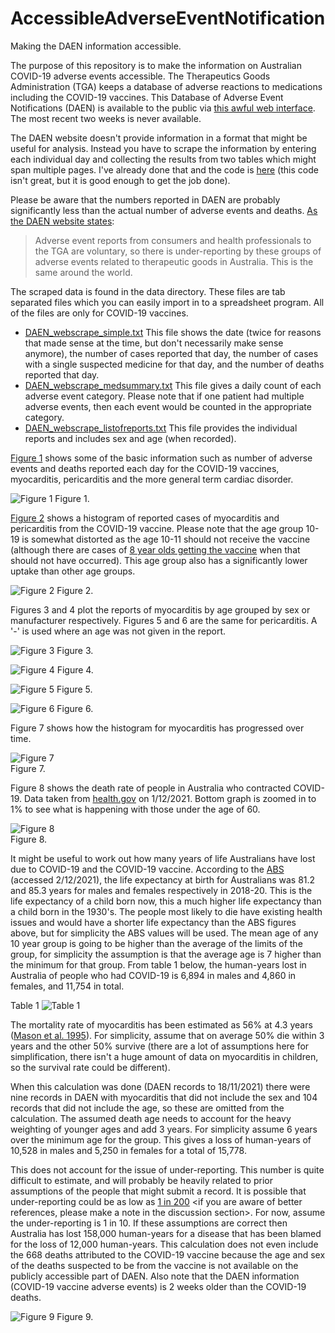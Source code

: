 # AccessibleAdverseEventNotification
Making the DAEN information accessible.

The purpose of this repository is to make the information on Australian COVID-19 adverse events accessible. The Therapeutics Goods Administration (TGA) keeps a database of adverse reactions to medications including the COVID-19 vaccines. This Database of Adverse Event Notifications (DAEN) is available to the public via [this awful web interface](https://apps.tga.gov.au/PROD/DAEN/daen-entry.aspx). The most recent two weeks is never available.

The DAEN website doesn't provide information in a format that might be useful for analysis. Instead you have to scrape the information by entering each individual day and collecting the results from two tables which might span multiple pages. I've already done that and the code is [here](code/DAEN_scrape.py) (this code isn't great, but it is good enough to get the job done).

Please be aware that the numbers reported in DAEN are probably significantly less than the actual number of adverse events and deaths. [As the DAEN website states](https://www.tga.gov.au/about-daen-medicines):
> Adverse event reports from consumers and health professionals to the TGA are voluntary, so there is under-reporting by these groups of adverse events related to therapeutic goods in Australia. This is the same around the world.

The scraped data is found in the data directory. These files are tab separated files which you can easily import in to a spreadsheet program. All of the files are only for COVID-19 vaccines.
- [DAEN_webscrape_simple.txt](data/DAEN_webscrape_simple.txt) This file shows the date (twice for reasons that made sense at the time, but don't necessarily make sense anymore), the number of cases reported that day, the number of cases with a single suspected medicine for that day, and the number of deaths reported that day.
- [DAEN_webscrape_medsummary.txt](data/DAEN_webscrape_medsummary.txt) This file gives a daily count of each adverse event category. Please note that if one patient had multiple adverse events, then each event would be counted in the appropriate category.
- [DAEN_webscrape_listofreports.txt](data/DAEN_webscrape_listofreports.txt) This file provides the individual reports and includes sex and age (when recorded).

[Figure 1](graphs/DAEN%20cases.png) shows some of the basic information such as number of adverse events and deaths reported each day for the COVID-19 vaccines, myocarditis, pericarditis and the more general term cardiac disorder. 

![Figure 1](graphs/DAEN%20cases.png)
Figure 1.

[Figure 2](graphs/DAEN%20histogram%20myocarditis%20age.png) shows a histogram of reported cases of myocarditis and pericarditis from the COVID-19 vaccine. Please note that the age group 10-19 is somewhat distorted as the age 10-11 should not receive the vaccine (although there are cases of [8 year olds getting the vaccine](graphs/DAEN%20young%20vaccinated.png) when that should not have occurred). This age group also has a significantly lower uptake than other age groups.

![Figure 2](graphs/DAEN%20histogram%20myocarditis%20age.png)
Figure 2.

Figures 3 and 4 plot the reports of myocarditis by age grouped by sex or manufacturer respectively. Figures 5 and 6 are the same for pericarditis. A '-' is used where an age was not given in the report.

![Figure 3](graphs/DAEN%20myocarditis%20cases%20age.png)
Figure 3.

![Figure 4](graphs/DAEN%20myocarditis%20cases%20manufacturer.png)
Figure 4.

![Figure 5](graphs/DAEN%20pericarditis%20cases%20age.png)
Figure 5.

![Figure 6](graphs/DAEN%20pericarditis%20cases%20manufacturer.png)
Figure 6.

Figure 7 shows how the histogram for myocarditis has progressed over time. 

![Figure 7](graphs/DAEN_histogram_myocarditis_age.gif)  
Figure 7.

Figure 8 shows the death rate of people in Australia who contracted COVID-19. Data taken from [health.gov](https://www.health.gov.au/news/health-alerts/novel-coronavirus-2019-ncov-health-alert/coronavirus-covid-19-case-numbers-and-statistics#cases-and-deaths-by-age-and-sex) on 1/12/2021. Bottom graph is zoomed in to 1% to see what is happening with those under the age of 60.

![Figure 8](graphs/Death%20rate.png)  
Figure 8.

It might be useful to work out how many years of life Australians have lost due to COVID-19 and the COVID-19 vaccine. According to the [ABS](https://www.abs.gov.au/statistics/people/population/life-tables/latest-release) (accessed 2/12/2021), the life expectancy at birth for Australians was 81.2 and 85.3 years for males and females respectively in 2018-20. This is the life expectancy of a child born now, this a much higher life expectancy than a child born in the 1930's. The people most likely to die have existing health issues and would have a shorter life expectancy than the ABS figures above, but for simplicity the ABS values will be used. The mean age of any 10 year group is going to be higher than the average of the limits of the group, for simplicity the assumption is that the average age is 7 higher than the minimum for that group. From table 1 below, the human-years lost in Australia of people who had COVID-19 is 6,894 in males and 4,860 in females, and 11,754 in total.

Table 1
![Table 1](graphs/Years%20lost%20to%20COVID-19%20vaccine%20-%20table.png)

The mortality rate of myocarditis has been estimated as 56% at 4.3 years ([Mason et al. 1995](https://pubmed.ncbi.nlm.nih.gov/7596370/)). For simplicity, assume that on average 50% die within 3 years and the other 50% survive (there are a lot of assumptions here for simplification, there isn't a huge amount of data on myocarditis in children, so the survival rate could be different). 

When this calculation was done (DAEN records to 18/11/2021) there were nine records in DAEN with myocarditis that did not include the sex and 104 records that did not include the age, so these are omitted from the calculation. The assumed death age needs to account for the heavy weighting of younger ages and add 3 years. For simplicity assume 6 years over the minimum age for the group. This gives a loss of human-years of 10,528 in males and 5,250 in females for a total of 15,778.

This does not account for the issue of under-reporting. This number is quite difficult to estimate, and will probably be heavily related to prior assumptions of the people that might submit a record. It is possible that under-reporting could be as low as [1 in 200](https://www.bmj.com/rapid-response/2011/11/02/underreporting-vaccine-adverse-events) <if you are aware of better references, please make a note in the discussion section>. For now, assume the under-reporting is 1 in 10. If these assumptions are correct then Australia has lost 158,000 human-years for a disease that has been blamed for the loss of 12,000 human-years. This calculation does not even include the 668 deaths attributed to the COVID-19 vaccine because the age and sex of the deaths suspected to be from the vaccine is not available on the publicly accessible part of DAEN. Also note that the DAEN information (COVID-19 vaccine adverse events) is 2 weeks older than the COVID-19 deaths.

![Figure 9](graphs/Years%20lost%20to%20COVID-19%20vaccine%20-%20graph.png)
Figure 9.

